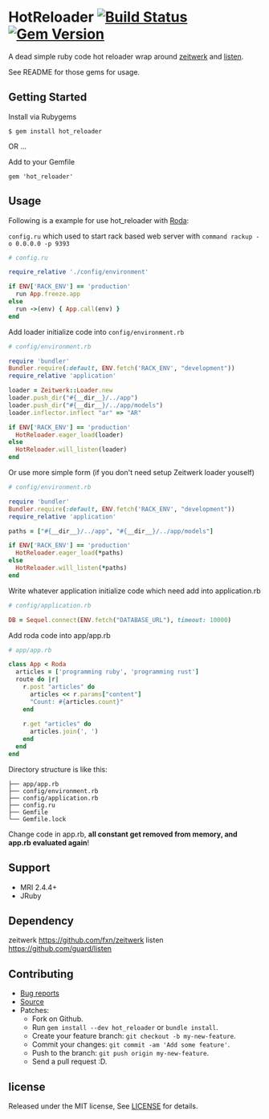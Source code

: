 # HotReloader [![Build Status](https://travis-ci.com/zw963/hot_reloader.svg?branch=master)](https://travis-ci.com/zw963/hot_reloader) [![Gem Version](https://badge.fury.io/rb/hot_reloader.svg)](http://badge.fury.io/rb/hot_reloader)

A dead simple ruby code hot reloader wrap around [zeitwerk](https://github.com/fxn/zeitwerk) and [listen](https://github.com/guard/listen).

See README for those gems for usage.

## Getting Started

Install via Rubygems

    $ gem install hot_reloader

OR ...

Add to your Gemfile

    gem 'hot_reloader'

## Usage

Following is a example for use hot_reloader with [Roda](https://github.com/jeremyevans/roda):

`config.ru` which used to start rack based web server with `command rackup -o 0.0.0.0 -p 9393`

```rb
# config.ru

require_relative './config/environment'

if ENV['RACK_ENV'] == 'production'
  run App.freeze.app
else
  run ->(env) { App.call(env) }
end
```

Add loader initialize code into `config/environment.rb`


```rb
# config/environment.rb

require 'bundler'
Bundler.require(:default, ENV.fetch('RACK_ENV', "development"))
require_relative 'application'

loader = Zeitwerk::Loader.new
loader.push_dir("#{__dir__}/../app")
loader.push_dir("#{__dir__}/../app/models")
loader.inflector.inflect "ar" => "AR"

if ENV['RACK_ENV'] == 'production'
  HotReloader.eager_load(loader)
else
  HotReloader.will_listen(loader)
end
```

Or use more simple form (if you don't need setup Zeitwerk loader youself)


```rb
# config/environment.rb

require 'bundler'
Bundler.require(:default, ENV.fetch('RACK_ENV', "development"))
require_relative 'application'

paths = ["#{__dir__}/../app", "#{__dir__}/../app/models"]

if ENV['RACK_ENV'] == 'production'
  HotReloader.eager_load(*paths)
else
  HotReloader.will_listen(*paths)
end
```

Write whatever application initialize code which need add into application.rb

```rb
# config/application.rb

DB = Sequel.connect(ENV.fetch("DATABASE_URL"), timeout: 10000)
```

Add roda code into app/app.rb

```rb
# app/app.rb

class App < Roda
  articles = ['programming ruby', 'programming rust']
  route do |r|
    r.post "articles" do
      articles << r.params["content"]
      "Count: #{articles.count}"
    end
	
	r.get "articles" do
      articles.join(', ')
    end
  end
end
```

Directory structure is like this:

```
├── app/app.rb
├── config/environment.rb
├── config/application.rb
├── config.ru
├── Gemfile
└── Gemfile.lock
```

Change code in app.rb, **all constant get removed from memory, and app.rb evaluated again**!

## Support

  * MRI 2.4.4+
  * JRuby

## Dependency

zeitwerk https://github.com/fxn/zeitwerk
listen https://github.com/guard/listen

## Contributing

  * [Bug reports](https://github.com/zw963/hot_reloader/issues)
  * [Source](https://github.com/zw963/hot_reloader)
  * Patches:
    * Fork on Github.
    * Run `gem install --dev hot_reloader` or `bundle install`.
    * Create your feature branch: `git checkout -b my-new-feature`.
    * Commit your changes: `git commit -am 'Add some feature'`.
    * Push to the branch: `git push origin my-new-feature`.
    * Send a pull request :D.

## license

Released under the MIT license, See [LICENSE](https://github.com/zw963/hot_reloader/blob/master/LICENSE) for details.
